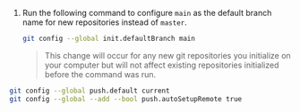 1. Run the following command to configure `main` as the default branch name for new repositories instead of `master`.

   ```bash
   git config --global init.defaultBranch main
   ```

   > This change will occur for any new git repositories you initialize on your computer but will not affect existing repositories initialized before the command was run.


```sh
git config --global push.default current
git config --global --add --bool push.autoSetupRemote true
```
